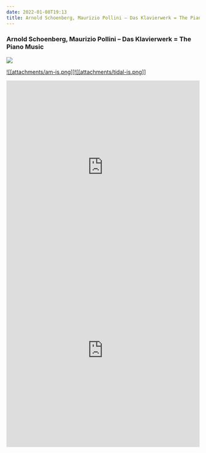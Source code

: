 ```yaml
---
date: 2022-01-08T19:13
title: Arnold Schoenberg, Maurizio Pollini – Das Klavierwerk = The Piano Music
---
```

### Arnold Schoenberg, Maurizio Pollini – Das Klavierwerk = The Piano Music
[![](https://img.discogs.com/XmZJoQ5X0WSMeLoEe3Kc16Hnzfg=/fit-in/600x594/filters:strip_icc():format(jpeg):mode_rgb():quality(90)/discogs-images/R-1035153-1550995639-2896.jpeg.jpg)][1] 

[1]: https://www.discogs.com/release/1035153
[2]: https://music.apple.com/us/album/1452212576
[3]: https://listen.tidal.com/album/4335866

[![[attachments/am-is.png]]][2][![[attachments/tidal-is.png]]][3]

<iframe allow="autoplay *; encrypted-media *; fullscreen *" frameborder="0" height="450" style="width:100%;max-width:660px;overflow:hidden;background:transparent;" sandbox="allow-forms allow-popups allow-same-origin allow-scripts allow-storage-access-by-user-activation allow-top-navigation-by-user-activation" src="https://embed.music.apple.com/us/album/turn-blue/1452212576"></iframe>
<div style="position: relative; padding-bottom: 100%; height: 0; overflow: hidden; max-width: 100%;"><iframe src="https://embed.tidal.com/albums/4335866?layout=gridify" frameborder= "0" allowfullscreen style="position: absolute; top: 0; left: 0; width: 100%; height: 1px; min-height: 100%; margin: 0 auto;"></iframe></div>